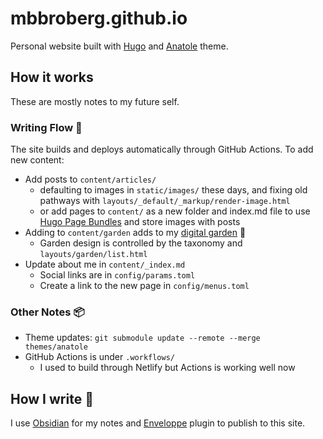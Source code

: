 # mbbroberg.github.io

Personal website built with [Hugo](https://gohugo.io/) and [Anatole](https://github.com/lxndrblz/anatole) theme. 

## How it works 

These are mostly notes to my future self.

### Writing Flow 🌊

The site builds and deploys automatically through GitHub Actions. To add new content:

- Add posts to `content/articles/`
  - defaulting to images in `static/images/` these days, and fixing old pathways with `layouts/_default/_markup/render-image.html`
  - or add pages to `content/` as a new folder and index.md file to use [Hugo Page Bundles](https://gohugo.io/content-management/page-bundles/) and store images with posts
- Adding to `content/garden` adds to my [digital garden](https://mbbroberg.fun/garden/) 🌱
  - Garden design is controlled by the taxonomy and `layouts/garden/list.html`
- Update about me in `content/_index.md`
  - Social links are in `config/params.toml`
  - Create a link to the new page in `config/menus.toml`

### Other Notes 📦

- Theme updates: `git submodule update --remote --merge themes/anatole`
- GitHub Actions is under `.workflows/`
  - I used to build through Netlify but Actions is working well now

## How I write 📝

I use [Obsidian](https://obsidian.md/) for my notes and [Enveloppe](https://github.com/Enveloppe) plugin to publish to this site.
